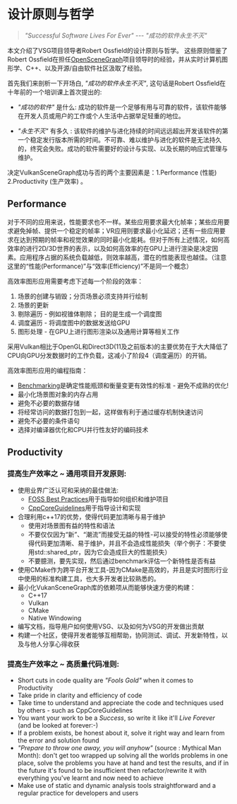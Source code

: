 # 设计原则与哲学

> *"Successful Software Lives For Ever" --- "成功的软件永生不灭"*

本文介绍了VSG项目领导者Robert Ossfield的设计原则与哲学。 这些原则借鉴了Robert Ossfield在担任[OpenSceneGraph](https://www.openscenegraph.org)项目领导时的经验，并从实时计算机图形学、C++、以及开源/自由软件社区汲取了经验。

首先我们来剖析一下开场白, *"成功的软件永生不灭"*, 这句话是Robert Ossfield在十年前的一个培训课上首次提出的:

* *"成功的软件"* 是什么: 成功的软件是一个足够有用与可靠的软件，该软件能够在开发人员或用户的工作或个人生活中占据举足轻重的地位。

* *"永生不灭"* 有多久 : 该软件的维护与进化持续的时间远远超出开发该软件的第一个稳定发行版本所需的时间。不可靠、难以维护与进化的软件是无法持久的，终究会失败。成功的软件需要好的设计与实现、以及长期的响应式管理与维护。

决定VulkanSceneGraph成功与否的两个主要因素是：1.Performance (性能)  2.Productivity (生产效率) 。

## Performance

对于不同的应用来说，性能要求也不一样。某些应用要求最大化帧率；某些应用要求避免掉帧、提供一个稳定的帧率；VR应用则要求最小化延迟；还有一些应用要求在达到预期的帧率和视觉效果的同时最小化能耗。但对于所有上述情况，如何高效率的进行2D/3D世界的表示，以及如何高效率的在GPU上进行渲染是决定因素。应用程序占据的系统负载越低，则效率越高，潜在的性能表现也越佳。（注意这里的“性能(Performance)”与“效率(Efficiency)”不是同一个概念）

高效率图形应用需要考虑下述每一个阶段的效率：
1. 场景的创建与销毁；分页场景必须支持并行绘制
1. 场景的更新
1. 剔除遍历 - 例如视锥体剔除； 目的是生成一个调度图
1. 调度遍历 - 将调度图中的数据发送给GPU
1. 图形处理 - 在GPU上进行图形渲染以及通用计算等相关工作

采用Vulkan相比于OpenGL和Direct3D(11及之前版本)的主要优势在于大大降低了CPU向GPU分发数据时的工作负载，这减小了阶段4（调度遍历）的开销。

高效率图形应用的编程指南：
* [Benchmarking](https://en.wikipedia.org/wiki/Benchmarking)是确定性能瓶颈和衡量变更有效性的标准 - 避免不成熟的优化!
* 最小化场景图对象的内存占用
* 避免不必要的数据存储
* 将经常访问的数据打包到一起，这样做有利于通过缓存机制快速访问
* 避免不必要的条件语句
* 选择对编译器优化和CPU并行性友好的编码技术

## Productivity

### 提高生产效率之 ~ 通用项目开发原则:

* 使用业界广泛认可和采纳的最佳做法:
    * [FOSS Best Practices](https://github.com/coreinfrastructure/best-practices-badge/blob/master/doc/criteria.md)用于指导如何组织和维护项目
    * [CppCoreGuidelines](https://isocpp.github.io/CppCoreGuidelines/CppCoreGuidelines)用于指导设计和实现
* 合理利用c++17的优势，使得代码更加清晰与易于维护
    * 使用对场景图有益的特性和语法
    * 不要仅仅因为“新”、“潮流”而接受无益的特性-可以接受的特性必须能够使得代码更加清晰、易于维护，并且不会造成性能损失（举个例子：不要使用std::shared_ptr，因为它会造成巨大的性能损失）
    * 不要臆测，要先实现，然后通过benchmark评估一个新特性是否有益
* 使用CMake作为跨平台开发工具-因为CMake是高效的，并且是实时图形行业中使用的标准构建工具，也大多开发者比较熟悉的。
* 最小化VukanSceneGraph库的依赖项从而能够快速方便的构建：
    * C++17
    * Vulkan
    * CMake
    * Native Windowing
* 编写文档，指导用户如何使用VSG、以及如何为VSG的开发做出贡献
* 构建一个社区，使得开发者能够互相帮助，协同测试、调试、开发新特性，以及与他人分享心得收获

### 提高生产效率之 ~ 高质量代码准则:

* Short cuts in code quality are *"Fools Gold"* when it comes to Productivity
* Take pride in clarity and efficiency of code
* Take time to understand and appreciate the code and techniques used by others - such as CppCoreGuidelines
* You want your work to be a *Success*, so write it like it'll *Live Forever* (and be looked at forever:-)
* If a problem exists, be honest about it, solve it right way and learn from the error and solution found
* *"Prepare to throw one away, you will anyhow"* (source : Mythical Man Month): don't get too wrapped up solving all the worlds problems in one place, solve the problems you have at hand and test the results, and if in the future it's found to be insufficient then refactor/rewrite it with everything you've learnt and now need to achieve
* Make use of static and dynamic analysis tools straightforward and a regular practice for developers and users
